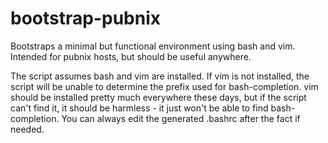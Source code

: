 # bootstrap-pubnix

Bootstraps a minimal but functional environment using bash and vim.
Intended for pubnix hosts, but should be useful anywhere.

The script assumes bash and vim are installed. If vim is not installed,
the script will be unable to determine the prefix used for
bash-completion. vim should be installed pretty much everywhere these
days, but if the script can't find it, it should be harmless - it just
won't be able to find bash-completion. You can always edit the
generated .bashrc after the fact if needed.
